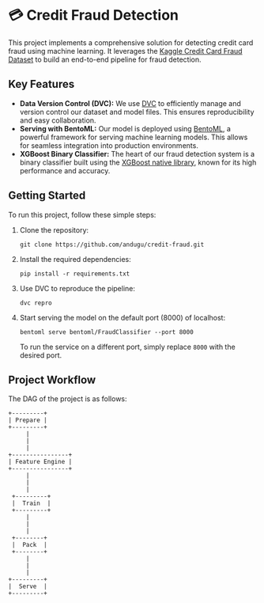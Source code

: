 # 💳 Credit Fraud Detection
This project implements a comprehensive solution for detecting credit card fraud using machine learning. It leverages the [Kaggle Credit Card Fraud Dataset](https://www.kaggle.com/mlg-ulb/creditcardfraud) to build an end-to-end pipeline for fraud detection.

## Key Features
- **Data Version Control (DVC):** We use [DVC](https://github.com/iterative/dvc) to efficiently manage and version control our dataset and model files. This ensures reproducibility and easy collaboration.
- **Serving with BentoML:** Our model is deployed using [BentoML](https://github.com/bentoml/BentoML), a powerful framework for serving machine learning models. This allows for seamless integration into production environments.
- **XGBoost Binary Classifier:** The heart of our fraud detection system is a binary classifier built using the [XGBoost native library](https://xgboost.readthedocs.io/en/latest/python/python_api.html), known for its high performance and accuracy.

## Getting Started
To run this project, follow these simple steps:

1. Clone the repository:
   ```
   git clone https://github.com/andugu/credit-fraud.git
   ```

2. Install the required dependencies:
   ```
   pip install -r requirements.txt
   ```

3. Use DVC to reproduce the pipeline:
   ```
   dvc repro
   ```

4. Start serving the model on the default port (8000) of localhost:
   ```
   bentoml serve bentoml/FraudClassifier --port 8000
   ```
   To run the service on a different port, simply replace `8000` with the desired port.

## Project Workflow
The DAG of the project is as follows:

```
+---------+    
| Prepare |    
+---------+    
     |         
     |         
     |         
+----------------+ 
| Feature Engine | 
+----------------+ 
     |         
     |         
     |       
 +---------+ 
 |  Train  |
 +---------+
     |         
     |         
     |       
 +--------+      
 |  Pack  |      
 +--------+      
     |         
     |         
     |         
+---------+      
|  Serve  |      
+---------+      
```
